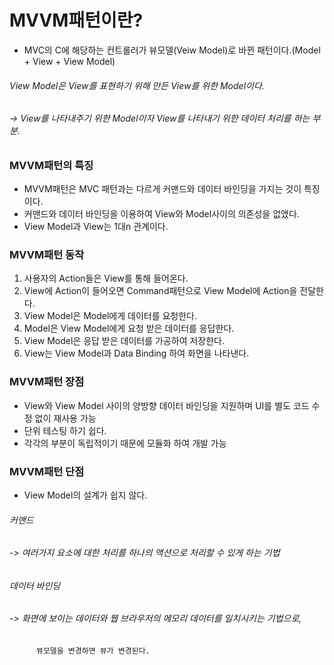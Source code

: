 # MVVM패턴이란?
* MVC의 C에 해당하는 컨트롤러가 뷰모델(Veiw Model)로 바뀐 패턴이다.(Model + View + View Model)
###### View Model은 View를 표현하기 위해 만든 View를 위한 Model이다.   
###### -> View를 나타내주기 위한 Model이자 View를 나타내기 위한 데이터 처리를 하는 부분.

### MVVM패턴의 특징
* MVVM패턴은 MVC 패턴과는 다르게 커맨드와 데이터 바인딩을 가지는 것이 특징이다.
* 커맨드와 데이터 바인딩을 이용하여 View와 Model사이의 의존성을 없앴다.
* View Model과 View는 1대n 관계이다.

### MVVM패턴 동작
1. 사용자의 Action들은 View를 통해 들어온다.
2. View에 Action이 들어오면 Command패턴으로 View Model에 Action을 전달한다.
3. View Model은 Model에게 데이터를 요청한다.
4. Model은 View Model에게 요청 받은 데이터를 응답한다.
5. View Model은 응답 받은 데이터를 가공하여 저장한다.
6. View는 View Model과 Data Binding 하여 화면을 나타낸다.

### MVVM패턴 장점
* View와 View Model 사이의 양방향 데이터 바인딩을 지원하며 UI를 별도 코드 수정 없이 재사용 가능
* 단위 테스팅 하기 쉽다.
* 각각의 부분이 독립적이기 때문에 모듈화 하여 개발 가능

### MVVM패턴 단점
* View Model의 설계가 쉽지 않다.

###### 커맨드   
###### -> 여러가지 요소에 대한 처리를 하나의 액션으로 처리할 수 있게 하는 기법

###### 데이터 바인딩   
###### -> 화면에 보이는 데이터와 웹 브라우저의 메모리 데이터를 일치시키는 기법으로,   
          뷰모델을 변경하면 뷰가 변경된다.
